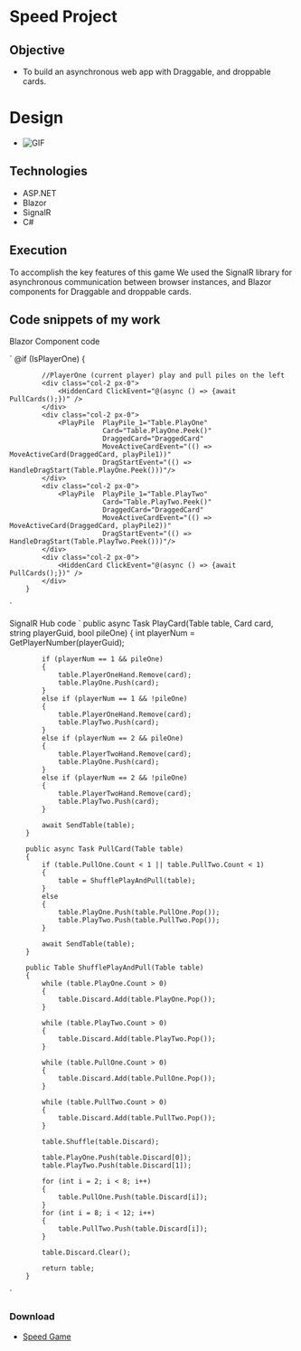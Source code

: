 # Speed Project


## Objective

- To build an asynchronous web app with Draggable, and droppable cards.



# Design

- ![GIF](speedgif2.gif)



## Technologies

- ASP.NET
- Blazor 
- SignalR
- C#



## Execution

To accomplish the key features of this game We used the SignalR library for asynchronous communication between browser instances, and Blazor components for Draggable and droppable cards.

## Code snippets of my work

Blazor Component code

`
@if (IsPlayerOne)
        {
            
            //PlayerOne (current player) play and pull piles on the left
            <div class="col-2 px-0">
                <HiddenCard ClickEvent="@(async () => {await PullCards();})" />
            </div>
            <div class="col-2 px-0">
                <PlayPile  PlayPile_1="Table.PlayOne"
                           Card="Table.PlayOne.Peek()"                           
                           DraggedCard="DraggedCard" 
                           MoveActiveCardEvent="(() => MoveActiveCard(DraggedCard, playPile1))"
                           DragStartEvent="(() => HandleDragStart(Table.PlayOne.Peek()))"/>
            </div>
            <div class="col-2 px-0">
                <PlayPile  PlayPile_1="Table.PlayTwo"
                           Card="Table.PlayTwo.Peek()"
                           DraggedCard="DraggedCard" 
                           MoveActiveCardEvent="(() => MoveActiveCard(DraggedCard, playPile2))"
                           DragStartEvent="(() => HandleDragStart(Table.PlayTwo.Peek()))"/>
            </div>
            <div class="col-2 px-0">
                <HiddenCard ClickEvent="@(async () => {await PullCards();})" />
            </div>
        }
`

SignalR Hub code
`
public async Task PlayCard(Table table, Card card, string playerGuid, bool pileOne) 
        {
            int playerNum = GetPlayerNumber(playerGuid);

            if (playerNum == 1 && pileOne)
            {
                table.PlayerOneHand.Remove(card);
                table.PlayOne.Push(card);
            }
            else if (playerNum == 1 && !pileOne)
            {
                table.PlayerOneHand.Remove(card);
                table.PlayTwo.Push(card);
            }
            else if (playerNum == 2 && pileOne)
            {
                table.PlayerTwoHand.Remove(card);
                table.PlayOne.Push(card);
            }
            else if (playerNum == 2 && !pileOne)
            {
                table.PlayerTwoHand.Remove(card);
                table.PlayTwo.Push(card);
            }

            await SendTable(table);
        }

        public async Task PullCard(Table table)
        {
            if (table.PullOne.Count < 1 || table.PullTwo.Count < 1)
            {
                table = ShufflePlayAndPull(table);
            }
            else
            {
                table.PlayOne.Push(table.PullOne.Pop());
                table.PlayTwo.Push(table.PullTwo.Pop());
            }

            await SendTable(table);
        }

        public Table ShufflePlayAndPull(Table table)
        {
            while (table.PlayOne.Count > 0)
            {
                table.Discard.Add(table.PlayOne.Pop());
            }

            while (table.PlayTwo.Count > 0)
            {
                table.Discard.Add(table.PlayTwo.Pop());
            }

            while (table.PullOne.Count > 0)
            {
                table.Discard.Add(table.PullOne.Pop());
            }

            while (table.PullTwo.Count > 0)
            {
                table.Discard.Add(table.PullTwo.Pop());
            }

            table.Shuffle(table.Discard);

            table.PlayOne.Push(table.Discard[0]);
            table.PlayTwo.Push(table.Discard[1]);

            for (int i = 2; i < 8; i++)
            {
                table.PullOne.Push(table.Discard[i]);
            }
            for (int i = 8; i < 12; i++)
            {
                table.PullTwo.Push(table.Discard[i]);
            }

            table.Discard.Clear();

            return table;
        }
`

### Download
- [Speed Game](https://github.com/Chase-CK/Speed/archive/refs/heads/master.zip)
